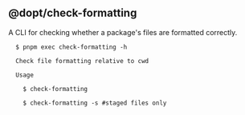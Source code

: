 ## @dopt/check-formatting

A CLI for checking whether a package's files are formatted correctly.

```
  $ pnpm exec check-formatting -h

  Check file formatting relative to cwd

  Usage

    $ check-formatting

    $ check-formatting -s #staged files only

```
